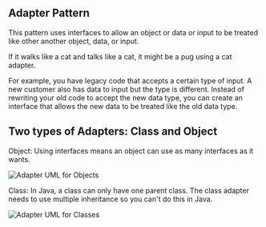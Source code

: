 ## Adapter Pattern

This pattern uses interfaces to allow an object or data or input to be treated like other another object, data, or input.

If it walks like a cat and talks like a cat, it might be a pug using a cat adapter.
  
For example, you have legacy code that accepts a certain type of input.  A new customer also has data
to input but the type is different.  Instead of rewriting your old code to accept the new data type,
you can create an interface that allows the new data to be treated like the old data type.

## Two types of Adapters: Class and Object
	
Object: Using interfaces means an object can use as many interfaces as it wants.  

![Adapter UML for Objects](https://user-images.githubusercontent.com/22779199/36567411-54e9367c-17f4-11e8-8d1a-7dcd883e9a9f.jpg)  

Class:  In Java, a class can only have one parent class.  The class adapter needs to use
	multiple inheritance so you can't do this in Java.
	
![Adapter UML for Classes](https://user-images.githubusercontent.com/22779199/36567477-895ebc06-17f4-11e8-91d7-f39f4aa9ffcd.jpg)
